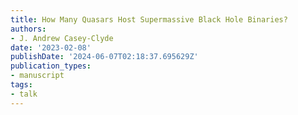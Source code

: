 ```yaml
---
title: How Many Quasars Host Supermassive Black Hole Binaries?
authors:
- J. Andrew Casey-Clyde
date: '2023-02-08'
publishDate: '2024-06-07T02:18:37.695629Z'
publication_types:
- manuscript
tags:
- talk
---
```

